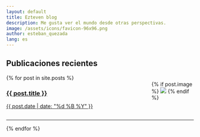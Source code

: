 ```yaml
---
layout: default
title: Ezteven blog
description: Me gusta ver el mundo desde otras perspectivas.
image: /assets/icons/favicon-96x96.png
author: esteban_quezada
lang: es
---
```


## Publicaciones recientes

<div>
  {% for post in site.posts %}
    <div style="display: flex">
      <div style="flex: 75%">
        <a href="{{ post.url }}">
        <h3>{{ post.title }}</h3>
        <p class="blogdate">{{ post.date | date: "%d %B %Y" }}</p>
        </a>
      </div>
      <div style="flex: 20%">
        {% if post.image %}
          <img src="{{ post.image }}">
        {% endif %}
      </div>
    </div>
    <hr>
  {% endfor %}
</div>
